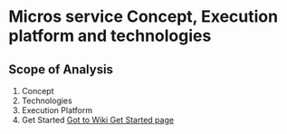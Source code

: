 # Micros service Concept, Execution platform and technologies

## Scope of Analysis
1. Concept
2. Technologies
3. Execution Platform
4. Get Started
[Got to Wiki Get Started page](/wiki)
